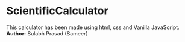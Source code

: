 # ScientificCalculator
This calculator has been made using html, css and Vanilla JavaScript.
<strong>Author:</strong>
Sulabh Prasad (Sameer)
